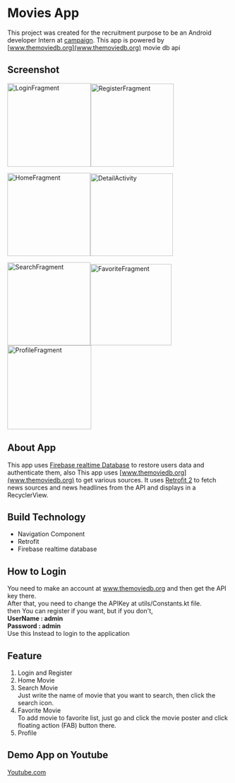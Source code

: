# Movies App
This project was created for the recruitment purpose to be an Android developer Intern at [campaign](http://campaign.com/team).
This app is powered by [www.themoviedb.org](www.themoviedb.org) movie db api

## Screenshot
<img width="189" alt="LoginFragment" src="https://user-images.githubusercontent.com/62545292/203930083-6f322daf-1f42-4a0c-9ebf-279acf59c1d4.png"><img width="188" alt="RegisterFragment" src="https://user-images.githubusercontent.com/62545292/203930060-c6454de3-d141-417e-93e1-40baeecfbdfa.png">

<img width="188" alt="HomeFragment" src="https://user-images.githubusercontent.com/62545292/203929998-3c7114ee-cf27-4317-a5ab-79d2b66df08c.png"><img width="187" alt="DetailActivity" src="https://user-images.githubusercontent.com/62545292/203930024-92b112bd-01bb-47aa-bda7-4197dc090000.png">

<img width="188" alt="SearchFragment" src="https://user-images.githubusercontent.com/62545292/203929934-545c5e64-d298-42a3-9038-27519fd6599f.png"><img width="184" alt="FavoriteFragment" src="https://user-images.githubusercontent.com/62545292/203929963-3be30385-656a-4d93-a1b4-026911a33463.png"><img width="190" alt="ProfileFragment" src="https://user-images.githubusercontent.com/62545292/203929880-8aad29ec-bbef-47cd-b5ed-e5d7f3e6aeef.png">


## About App
This app uses [Firebase realtime Database](https://firebase.google.com/) to restore users data and authenticate them, also This app uses [www.themoviedb.org](www.themoviedb.org) to get various sources.
It uses [Retrofit 2](http://square.github.io/retrofit/) to fetch news sources and news headlines from the API and displays in a RecyclerView.
## Build Technology
- Navigation Component
- Retrofit
- Firebase realtime database
## How to Login
You need to make an account at www.themoviedb.org and then get the API key there. <br/>
After that, you need to change the APIKey at utils/Constants.kt file. <br/>
then You can register if you want, but if you don't, <br />
**UserName : admin**<br />
**Password : admin**<br />
Use this Instead to login to the application
## Feature
1. Login and Register
2. Home Movie
3. Search Movie<br />
Just write the name of movie that you want to search, then click the search icon.
4. Favorite Movie<br />
To add movie to favorite list, just go and click the movie poster and click floating action (FAB) button there. 
5. Profile
## Demo App on Youtube
[Youtube.com](https://www.youtube.com/watch?v=GobEGPsMXdU)
